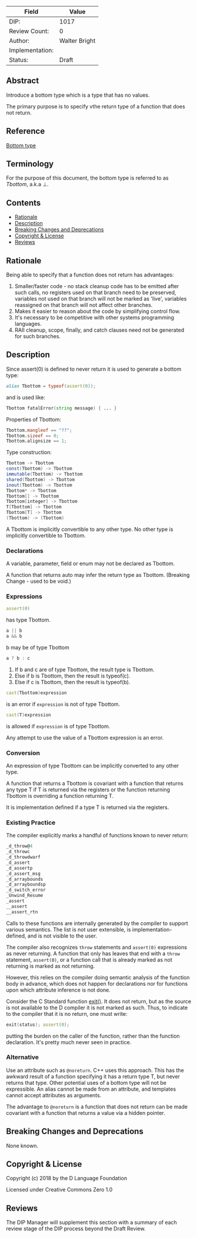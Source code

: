 | Field           | Value                                                           |
|-----------------|-----------------------------------------------------------------|
| DIP:            | 1017                                                            |
| Review Count:   | 0                                                               |
| Author:         | Walter Bright                                                   |
| Implementation: |                                                                 |
| Status:         | Draft                                                           |

## Abstract

Introduce a bottom type which is a type that has no values.

The primary purpose is to specify vthe return type of a function that does not return.

## Reference

[Bottom type](https://en.wikipedia.org/wiki/Bottom_type)

## Terminology

For the purpose of this document, the bottom type is referred to as *Tbottom*, a.k.a &perp;.

## Contents
* [Rationale](#rationale)
* [Description](#description)
* [Breaking Changes and Deprecations](#breaking-changes-and-deprecations)
* [Copyright & License](#copyright--license)
* [Reviews](#reviews)

## Rationale

Being able to specify that a function does not return has advantages:

1. Smaller/faster code - no stack cleanup code has to be emitted after such calls, no registers used on that branch need to be preserved, variables not used on that branch will not be marked as 'live', variables reassigned on that branch will not affect other branches.
2. Makes it easier to reason about the code by simplifying control flow.
3. It's necessary to be competitive with other systems programming languages.
4. RAII cleanup, scope, finally, and catch clauses need not be generated for such branches.

## Description

Since assert(0) is defined to never return it is used to generate a bottom type:

```d
alias Tbottom = typeof(assert(0));
```

and is used like:

```d
Tbottom fatalError(string message) { ... }
```

Properties of Tbottom:

```d
Tbottom.mangleof == "??";
Tbottom.sizeof == 0;
Tbottom.alignsize == 1;
```

Type construction:

```d
Tbottom -> Tbottom
const(Tbottom) -> Tbottom
immutable(Tbottom) -> Tbottom
shared(Tbottom) -> Tbottom
inout(Tbottom) -> Tbottom
Tbottom* -> Tbottom
Tbottom[] -> Tbottom
Tbottom[integer] -> Tbottom
T[Tbottom] -> Tbottom
Tbottom[T] -> Tbottom
(Tbottom) -> (Tbottom)
```

A Tbottom is implicitly convertible to any other type. No other type is implicitly convertible to Tbottom.

### Declarations

A variable, parameter, field or enum may not be declared as Tbottom.

A function that returns auto may infer the return type as Tbottom. (Breaking Change - used to be void.)

### Expressions

```d
assert(0)
```
has type Tbottom.

```d
a || b
a && b
```
b may be of type Tbottom

```d
a ? b : c
```

1. If b and c are of type Tbottom, the result type is Tbottom.
2. Else if b is Tbottom, then the result is typeof(c).
3. Else if c is Tbottom, then the result is typeof(b).

```d
cast(Tbottom)expression
```
is an error if `expression` is not of type Tbottom.

```d
cast(T)expression
```
is allowed if `expression` is of type Tbottom.


Any attempt to use the value of a Tbottom expression is an error.

### Conversion

An expression of type Tbottom can be implicitly converted to any other type.

A function that returns a Tbottom is covariant with a function that returns any type T if T is returned via the registers or the function returning Tbottom is overriding a function returning T.

It is implementation defined if a type T is returned via the registers.


### Existing Practice

The compiler explicitly marks a handful of functions known to never return:

```d
_d_throw@4
_d_throwc
_d_throwdwarf
_d_assert
_d_assertp
_d_assert_msg
_d_arraybounds
_d_arrayboundsp
_d_switch_error
_Unwind_Resume
_assert
__assert
__assert_rtn
```
Calls to these functions are internally generated by the compiler to support various semantics. The list is not user extensible, is implementation-defined, and is not visible to the user.

The compiler also recognizes `throw` statements and `assert(0)` expressions as never returning. A function that only has leaves that end with a `throw` statement, `assert(0)`, or a function call that is already marked as not returning is marked as not returning.

However, this relies on the compiler doing semantic analysis of the function body in advance, which does not happen for declarations nor for functions upon which attribute inference is not done.

Consider the C Standard function [exit()](https://www.tutorialspoint.com/c_standard_library/c_function_exit.htm). It does not return, but as the source is not available to the D compiler it is not marked as such. Thus, to indicate to the compiler that it is no return, one must write:

```d
exit(status); assert(0);
```

putting the burden on the caller of the function, rather than the function declaration. It's pretty much never seen in practice.


### Alternative

Use an attribute such as `@noreturn`. C++ uses this approach. This has the awkward result of a function specifying it has a return type T, but never returns that type. Other potential uses of a bottom type will not be expressible. An alias cannot be made from an attribute, and templates cannot accept attributes as arguments.

The advantage to `@noreturn` is a function that does not return can be made covariant with a function that returns a value via a hidden pointer.


## Breaking Changes and Deprecations

None known.


## Copyright & License

Copyright (c) 2018 by the D Language Foundation

Licensed under Creative Commons Zero 1.0

## Reviews

The DIP Manager will supplement this section with a summary of each review stage
of the DIP process beyond the Draft Review.